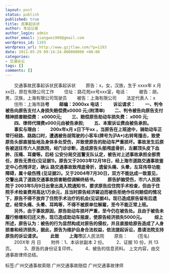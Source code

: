 ```yaml
---
layout: post
status: publish
published: true
title: 民事起诉状
author: 本站记者
author_login: admin
author_email: jiangwei909@gmail.com
wordpress_id: 1193
wordpress_url: http://www.gzjtlaw.com/?p=1193
date: 2011-05-29 09:14:24.000000000 +08:00
categories:
- 交通诉讼
tags: []
comments: []
---
```

　　交通事故民事起诉状民事起诉状　　原告：x，女，汉族，生于 xxxx年 x 月xx日，原在有限公司工作　　住址：路花苑xx号xxx室，电话：　　被告：胡，男，汉族，上海有限公司驾驶员　　被告：上海有限公司　　法定代表人：x　　住所：上海市路**号　　邮编：2000xx 电话： 　　诉讼请求：　　一、判令被告向原告支付人身损失赔偿费x0000 元;(附清单)　　二、判令被告向原告支付精神损害赔偿费： x0000元;　　三、赔偿原告助动车损失费： x000 元;　　四、律师代理费x000元由被告承担;　　五、本案诉讼费由被告承担。　　事实与理由：　　200x年x月 x日下午xx ，当原告在上班途中，骑助动车正常行经路、路路口时，遭遇被告胡驾驶的小客车(牌号为沪A*)右转弯撞击，致使原告头部直接坠地及身体多处受伤，并致使原告的助动车严重损坏。事故发生后原告被送往市六人民医院，经门诊诊断，造成原告头部颅底骨折，左颞顶头皮下血肿、压痛、耳聋等。后经 公安分局交巡警支队认定，被告对上述事故承担全部责任，原告无责任(见证据1)。原告又于2003年12月18日，经上海市道路交通事故鉴定中心伤残评定，确认 路交通事故致颅底骨折，遗留头痛、头晕，左耳伟导功能障碍，属十级伤残 (见证据2)。又于2004年7月30日，双方不能达成一致意见，交警出具了道路交通事故损害赔偿调解终结书。　　原告胪脑受伤，市六人民医院于 2003年5月9日出曾出具入院通知书，要求原告应住院手术检查，但由于住院手术检查费用高达1万余元，且当时原告经济窘迫而被告拒绝作任何赔偿的情况下，原告不得不放弃了住院手术治疗的机会(见证据4)。现已造成原告留有后遗症，经常头痛、头晕、耳鸣等，不得不被原单位解雇，至今不能正常上班。　　另外，由于事故原因，原告助动车损坏严重，至今仍在被告处。且由于被告未履行修缮和归还义务，现已造成助动车报废，使原告经济损失5000元。　　综上所述，原告认为：被告的行为显然构成对原告的侵权，并且直接给原告造成了人身损害和经济损失，据此，原告为维护自身合法权益，依法提起诉讼，恳请法院支持原告的诉讼请求。　　此致　　上海市**区人民法院　　原告：　　(签名)　　200X年 月 日　　附件：1、本诉状副本 2 份。　　2、证据 10 份，共 13 页。　　3、原告的身份证复印件。　　4、被告的信息资料。上文内容，由交通事故律师总结。　　标签:广州交通事故索赔 广州交通事故赔偿 广州交通事故律师
